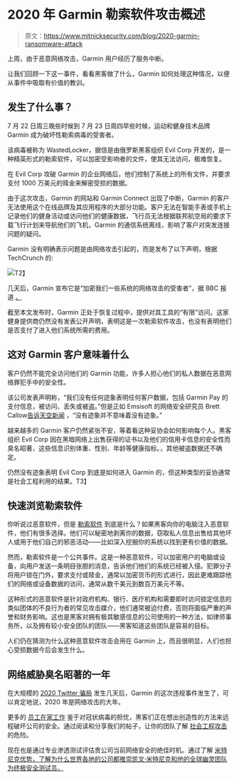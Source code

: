 # 2020 年 Garmin 勒索软件攻击概述

> 原文：<https://www.mitnicksecurity.com/blog/2020-garmin-ransomware-attack>

上周，由于恶意网络攻击，Garmin 用户经历了服务中断。

让我们回顾一下这一事件，看看黑客做了什么，Garmin 如何处理这种情况，以便从事件中吸取有价值的教训。

## 发生了什么事？

7 月 22 日周三晚些时候到 7 月 23 日周四早些时候，运动和健身技术品牌 Garmin 成为破坏性勒索病毒的受害者。

该病毒被称为 WastedLocker，据信是由俄罗斯黑客组织 Evil Corp 开发的，是一种精英形式的勒索软件，可以加密受影响者的文件，使其无法访问，极难恢复。

在 Evil Corp 攻破 Garmin 的企业网络后，他们控制了系统上的所有文件，并要求支付 1000 万美元的赎金来解密受损的数据。

由于这次攻击，Garmin 的网站和 Garmin Connect 出现了中断，Garmin 的客户无法使用这个在线品牌及其应用程序的大部分功能。客户无法在智能手表或手机上记录他们的健身活动或访问他们的健康数据，飞行员无法根据联邦航空局的要求下载飞行计划来导航他们的飞机，Garmin 的通信系统离线，影响了客户对突发连接问题的疑问。

Garmin 没有明确表示问题是由网络攻击引起的，而是发布了以下声明，根据 TechCrunch 的[](https://techcrunch.com/2020/07/25/garmin-outage-ransomware-sources/?guccounter=1):

![](img/a84c1ce0c65654d22061e5cb391ee473.png)T2】

几天后，Garmin 宣布它是“加密我们一些系统的网络攻击的受害者”，据 BBC 报道 [。](https://www.bbc.com/news/technology-53553576)

截至本文发布时，Garmin 正处于恢复过程中，提供对其工具的“有限”访问。这家健身提供商仍然没有发表公开声明，表明这是一次勒索软件攻击，也没有表明他们是否支付了进入他们系统所需的费用。

## 这对 Garmin 客户意味着什么

客户仍然不能完全访问他们的 Garmin 功能，许多人担心他们的私人数据在恶意网络罪犯手中的安全性。

该公司发表声明称，“我们没有任何迹象表明任何客户数据，包括 Garmin Pay 的支付信息，被访问、丢失或被盗。”但是正如 Emsisoft 的网络安全研究员 Brett Callow[告诉天空新闻](https://news.sky.com/story/garmin-obtains-decryption-key-after-ransomware-attack-12036761) ，“没有迹象并不意味着没有迹象。”

越来越多的 Garmin 客户仍然紧张不安，等着看这种妥协会如何影响每个人。黑客组织 Evil Corp 因在黑暗网络上出售获得的证书以及他们的信用卡信息的安全性而臭名昭著，这些信息识别体重、性别、年龄等健康指标。，其他被盗数据还不确定。

仍然没有迹象表明 Evil Corp 到底是如何进入 Garmin 的，但这种类型的妥协通常是社会工程利用的结果。T3】

## 快速浏览勒索软件

你听说过恶意软件，但是 [勒索软件](https://us.norton.com/internetsecurity-malware-ransomware-5-dos-and-donts.html) 到底是什么？如果黑客向你的电脑注入恶意软件，他们有很多选择。他们可以秘密地剥离你的数据，窃取私人信息出售给其他坏人或用于他们自己的邪恶活动——比如深入挖掘你的系统以找到更有价值的数据。

然而，勒索软件是一个公共事件。这是一种恶意软件，可以加密用户的电脑或设备，向用户发送一条明目张胆的消息，告诉他们他们的系统已经被入侵。犯罪分子将用户锁在门外，要求支付或赎金，通常以加密货币的形式进行，因此更难跟踪他们的网络或设备数据的访问，通常从数千美元到数百万美元不等。

这种形式的恶意软件是针对政府机构、银行、医疗机构和需要即时访问锁定信息的类似团体的不良行为者的常见攻击媒介，他们通常被迫付费，否则将面临严重的声誉和财务影响。这也是黑客对拥有极其敏感信息的公司使用的一种方法，如律师事务所，以及拥有较小安全团队的团队——黑客知道这些团队是容易的目标。

人们仍在猜测为什么这种恶意软件攻击会用在 Garmin 上，而且很明显，人们也担心受损数据今后会发生什么。

## 网络威胁臭名昭著的一年

在大规模的 [2020 Twitter 骗局](https://www.mitnicksecurity.com/blog/2020-twitter-bitcoin-scam) 发生几天后，Garmin 的这次违规事件发生了，可以肯定地说，2020 年是网络攻击的大年。

更多的 [员工在家工作](https://www.mitnicksecurity.com/blog/5-ways-to-secure-your-workforce-when-working-from-hom) 鉴于对冠状病毒的担忧，黑客们正在想出创造性的方法来远程破坏公司的安全。通过阅读和分享我们的帖子，让你的团队了解 [社会工程攻击](https://www.mitnicksecurity.com/blog/social-engineering-attacks) 的危险。

现在也是通过专业渗透测试评估贵公司当前网络安全的绝佳时机。通过了解 [米特尼克优势，了解为什么世界各地的公司都推崇凯文·米特尼克和他的全球幽灵团队为终极安全测试员。](https://www.mitnicksecurity.com/penetration-testing)